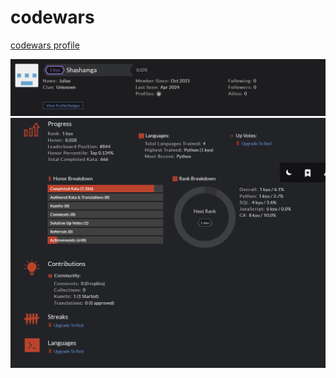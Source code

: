 # codewars
[codewars profile](https://www.codewars.com/users/Shashamga)


![alt text](profile_1.png)
![alt text](profile_2.png)
